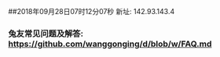##2018年09月28日07时12分07秒 新址: 142.93.143.4
### 兔友常见问题及解答: https://github.com/wanggonging/d/blob/w/FAQ.md
